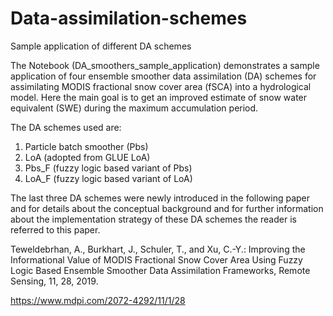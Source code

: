 # Data-assimilation-schemes
Sample application of different DA schemes

The Notebook (DA_smoothers_sample_application) demonstrates a sample application of four ensemble smoother data assimilation (DA) schemes for assimilating MODIS fractional snow cover area (fSCA) into a hydrological model. Here the main goal is to get an improved estimate of snow water equivalent (SWE) during the maximum accumulation period. 

The DA schemes used are:
 1. Particle batch smoother (Pbs)
 2. LoA (adopted from GLUE LoA)
 3. Pbs_F (fuzzy logic based variant of Pbs)
 4. LoA_F (fuzzy logic based variant of LoA)

The last three DA schemes were newly introduced in the following paper and for details about the conceptual background and for further information about the implementation strategy of these DA schemes the reader is referred to this paper.

 Teweldebrhan, A., Burkhart, J., Schuler, T., and Xu, C.-Y.: Improving the Informational Value of MODIS 
 Fractional Snow Cover Area Using Fuzzy Logic Based Ensemble Smoother Data Assimilation Frameworks, Remote 
 Sensing, 11, 28, 2019.

 https://www.mdpi.com/2072-4292/11/1/28
